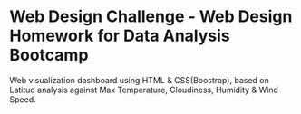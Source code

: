 # Web Design Challenge - Web Design Homework for Data Analysis Bootcamp
Web visualization dashboard using HTML & CSS(Boostrap), based on Latitud analysis against Max Temperature, Cloudiness, Humidity & Wind Speed.
